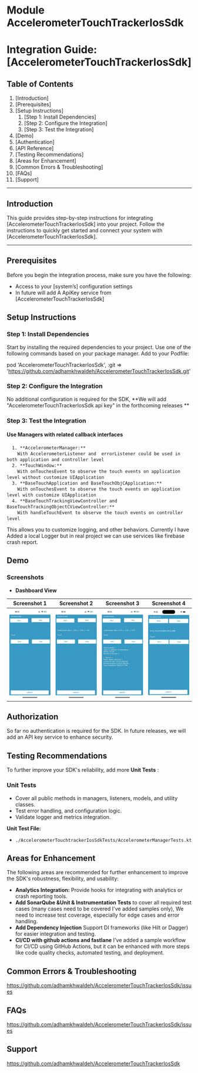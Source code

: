 # Module AccelerometerTouchTrackerIosSdk

# Integration Guide: [AccelerometerTouchTrackerIosSdk]

## Table of Contents
1. [Introduction]
2. [Prerequisites]
3. [Setup Instructions]
    1. [Step 1: Install Dependencies]
    2. [Step 2: Configure the Integration]
    3. [Step 3: Test the Integration]
4. [Demo]
5. [Authentication]
6. [API Reference]
7. [Testing Recommendations]
8. [Areas for Enhancement]
9. [Common Errors & Troubleshooting]
10. [FAQs]
11. [Support]


---

## Introduction

This guide provides step-by-step instructions for integrating [AccelerometerTouchTrackerIosSdk] into your project.
Follow the instructions to quickly get started and connect your system with [AccelerometerTouchTrackerIosSdk].

---

## Prerequisites
Before you begin the integration process, make sure you have the following:
- Access to your [system’s] configuration settings
- In future will add A ApiKey service from [AccelerometerTouchTrackerIosSdk]


## Setup Instructions

### Step 1: Install Dependencies
Start by installing the required dependencies to your project.
Use one of the following commands based on your package manager.
Add to your Podfile:

pod 'AccelerometerTouchTrackerIosSdk', :git => 'https://github.com/adhamkhwaldeh/AccelerometerTouchTrackerIosSdk.git'

### Step 2: Configure the Integration
No additional configuration is required for the SDK, 
**We will add "AccelerometerTouchTrackerIosSdk api key" in the forthcoming releases **

### Step 3: Test the Integration

#### Use Managers with related callback interfaces
      1. **AccelerometerManager:**  
        With AccelerometerListener and  errorListener could be used in both application and controller level
      2. **TouchWindow:**  
        With onTouchesEvent to observe the touch events on application level without customize UIApplication
      3. **BaseTouchApplication and BaseTouchObjCApplication:** 
        With onTouchesEvent to observe the touch events on application level with customize UIApplication
      4. **BaseTouchTrackingViewController and BaseTouchTrackingObjectCViewController:** 
        With handleTouchEvent to observe the touch events on controller level

This allows you to customize logging, and other behaviors.
Currently I have Added a local Logger but in real project we can use services like firebase crash report.

## Demo

### Screenshots

- **Dashboard View**

| Screenshot 1 | Screenshot 2 | Screenshot 3 | Screenshot 4 |
|--------------|--------------|--------------|--------------|
| ![](./Docs/Image_2025-06-10_at_18.12.52.jpeg) | ![](./Docs/Image_2025-06-10_at_18.13.19.jpeg) | ![](./Docs/Image_2025-06-10_at_18.13.39.jpeg) | ![](./Docs/Simulator_Screenshot_iPhone_16_Pro_2025-06-10_23.22.21.png) |

## Authorization
So far no authentication is required for the SDK. In future releases, we will add an API key service to enhance security.

## Testing Recommendations

To further improve your SDK's reliability, add more **Unit Tests** :

### Unit Tests
- Cover all public methods in managers, listeners, models, and utility classes.
- Test error handling, and configuration logic.
- Validate logger and metrics integration.

**Unit Test File:**
- `./AccelerometerTouchtrackerIosSdkTests/AccelerometerManagerTests.kt`


## Areas for Enhancement

The following areas are recommended for further enhancement to improve the SDK's robustness, flexibility, and usability:

- **Analytics Integration:** Provide hooks for integrating with analytics or crash reporting tools.
- **Add SonarQube &Unit & Instrumentation Tests** to cover all required test cases (many cases need to be covered I've added samples only),
  We need to increase test coverage, especially for edge cases and error handling.
- **Add Dependency Injection** Support DI frameworks (like Hilt or Dagger) for easier integration and testing.
- **CI/CD with github actions and fastlane** I've added a sample workflow for CI/CD using GitHub Actions, but it can be enhanced with more steps like code quality checks, automated testing, and deployment.

## Common Errors & Troubleshooting
https://github.com/adhamkhwaldeh/AccelerometerTouchTrackerIosSdk/issues

## FAQs
https://github.com/adhamkhwaldeh/AccelerometerTouchTrackerIosSdk/issues

## Support
https://github.com/adhamkhwaldeh/AccelerometerTouchTrackerIosSdk
